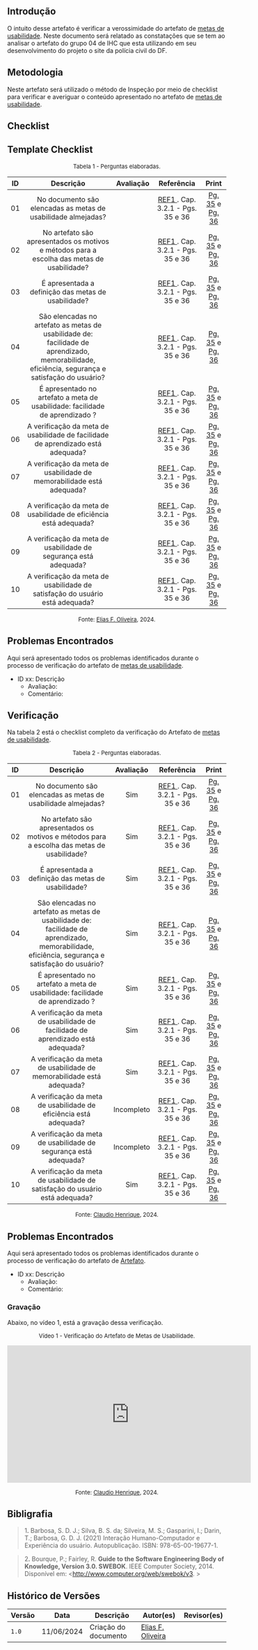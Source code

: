 ## Introdução

O intuito desse artefato é verificar a verossimidade do artefato de [metas de usabilidade](https://interacao-humano-computador.github.io/2024.1-PCDF/analise_requisitos2/metas_usabilidade/). Neste documento será relatado as constatações que se tem ao analisar o artefato do grupo 04 de IHC que esta utilizando em seu desenvolvimento do projeto o site da polícia civil do DF.

## Metodologia

Neste artefato será utilizado o método de Inspeção por meio de checklist para verificar e averiguar o conteúdo apresentado no artefato de [metas de usabilidade](https://interacao-humano-computador.github.io/2024.1-PCDF/analise_requisitos2/metas_usabilidade/).

## Checklist

## Template Checklist

<font size="2"><p style="text-align: center">Tabela 1 - Perguntas elaboradas.</p></font>


|ID| Descrição | Avaliação | Referência|Print|
|:--:|:--:|:--:|:--:|:--:|
|01| No documento são elencadas as metas de usabilidade almejadas? ||<a href="#ref1"> REF1 </a>. Cap. 3.2.1 - Pgs. 35 e 36 | [Pg. 35][Pg. 35] e [Pg. 36][Pg. 36] |
|02| No artefato são apresentados os motivos e métodos para a escolha das metas de usabilidade? ||<a href="#ref1"> REF1 </a>. Cap. 3.2.1 - Pgs. 35 e 36|[Pg. 35][Pg. 35] e [Pg. 36][Pg. 36] |
|03| É apresentada a definição das metas de usabilidade? ||<a href="#ref1"> REF1 </a>. Cap. 3.2.1 - Pgs. 35 e 36|[Pg. 35][Pg. 35] e [Pg. 36][Pg. 36] |
|04| São elencadas no artefato as metas de usabilidade de: facilidade de aprendizado, memorabilidade, eficiência, segurança e satisfação do usuário? ||<a href="#ref1"> REF1 </a>. Cap. 3.2.1 - Pgs. 35 e 36|[Pg. 35][Pg. 35] e [Pg. 36][Pg. 36] |
|05| É apresentado no artefato a  meta de usabilidade: facilidade de aprendizado ? ||<a href="#ref1"> REF1 </a>. Cap. 3.2.1 - Pgs. 35 e 36|[Pg. 35][Pg. 35] e [Pg. 36][Pg. 36] |
|06| A verificação da meta de usabilidade de facilidade de aprendizado está adequada? ||<a href="#ref1"> REF1 </a>. Cap. 3.2.1 - Pgs. 35 e 36|[Pg. 35][Pg. 35] e [Pg. 36][Pg. 36] | 
|07| A verificação da meta de usabilidade de memorabilidade está adequada? ||<a href="#ref1"> REF1 </a>. Cap. 3.2.1 - Pgs. 35 e 36|[Pg. 35][Pg. 35] e [Pg. 36][Pg. 36] |
|08| A verificação da meta de usabilidade de eficiência está adequada? ||<a href="#ref1"> REF1 </a>. Cap. 3.2.1 - Pgs. 35 e 36|[Pg. 35][Pg. 35] e [Pg. 36][Pg. 36] |
|09| A verificação da meta de usabilidade de segurança está adequada? ||<a href="#ref1"> REF1 </a>. Cap. 3.2.1 - Pgs. 35 e 36|[Pg. 35][Pg. 35] e [Pg. 36][Pg. 36] |
|10| A verificação da meta de usabilidade de satisfação do usuário está adequada? ||<a href="#ref1"> REF1 </a>. Cap. 3.2.1 - Pgs. 35 e 36|[Pg. 35][Pg. 35] e [Pg. 36][Pg. 36] |

<font size="2"><p style="text-align: center">Fonte: [Elias F. Oliveira][EliasGH], 2024.</p></font>

[Pg. 35]:../../../assets/prints_verificacao/elias/metas/35.png
[Pg. 36]:../../../assets/prints_verificacao/elias/metas/36.png
## Problemas Encontrados

Aqui será apresentado todos os problemas identificados durante o processo de verificação do artefato de [metas de usabilidade](https://interacao-humano-computador.github.io/2024.1-PCDF/analise_requisitos2/metas_usabilidade/).

- ID xx: Descrição
    - Avaliação:
    - Comentário:

## Verificação

Na tabela 2 está o checklist completo da verificação do Artefato de [metas de usabilidade](https://interacao-humano-computador.github.io/2024.1-PCDF/analise_requisitos2/metas_usabilidade/).

<font size="2"><p style="text-align: center">Tabela 2 - Perguntas elaboradas.</p></font>

|ID| Descrição | Avaliação | Referência|Print|
|:--:|:--:|:--:|:--:|:--:|
|01| No documento são elencadas as metas de usabilidade almejadas? |Sim|<a href="#ref1"> REF1 </a>. Cap. 3.2.1 - Pgs. 35 e 36 | [Pg. 35][Pg. 35] e [Pg. 36][Pg. 36] |
|02| No artefato são apresentados os motivos e métodos para a escolha das metas de usabilidade? |Sim|<a href="#ref1"> REF1 </a>. Cap. 3.2.1 - Pgs. 35 e 36|[Pg. 35][Pg. 35] e [Pg. 36][Pg. 36] |
|03| É apresentada a definição das metas de usabilidade? |Sim|<a href="#ref1"> REF1 </a>. Cap. 3.2.1 - Pgs. 35 e 36|[Pg. 35][Pg. 35] e [Pg. 36][Pg. 36] |
|04| São elencadas no artefato as metas de usabilidade de: facilidade de aprendizado, memorabilidade, eficiência, segurança e satisfação do usuário? |Sim|<a href="#ref1"> REF1 </a>. Cap. 3.2.1 - Pgs. 35 e 36|[Pg. 35][Pg. 35] e [Pg. 36][Pg. 36] |
|05| É apresentado no artefato a  meta de usabilidade: facilidade de aprendizado ? |Sim|<a href="#ref1"> REF1 </a>. Cap. 3.2.1 - Pgs. 35 e 36|[Pg. 35][Pg. 35] e [Pg. 36][Pg. 36] |
|06| A verificação da meta de usabilidade de facilidade de aprendizado está adequada? |Sim|<a href="#ref1"> REF1 </a>. Cap. 3.2.1 - Pgs. 35 e 36|[Pg. 35][Pg. 35] e [Pg. 36][Pg. 36] | 
|07| A verificação da meta de usabilidade de memorabilidade está adequada? |Sim|<a href="#ref1"> REF1 </a>. Cap. 3.2.1 - Pgs. 35 e 36|[Pg. 35][Pg. 35] e [Pg. 36][Pg. 36] |
|08| A verificação da meta de usabilidade de eficiência está adequada? |Incompleto|<a href="#ref1"> REF1 </a>. Cap. 3.2.1 - Pgs. 35 e 36|[Pg. 35][Pg. 35] e [Pg. 36][Pg. 36] |
|09| A verificação da meta de usabilidade de segurança está adequada? |Incompleto|<a href="#ref1"> REF1 </a>. Cap. 3.2.1 - Pgs. 35 e 36|[Pg. 35][Pg. 35] e [Pg. 36][Pg. 36] |
|10| A verificação da meta de usabilidade de satisfação do usuário está adequada? |Sim|<a href="#ref1"> REF1 </a>. Cap. 3.2.1 - Pgs. 35 e 36|[Pg. 35][Pg. 35] e [Pg. 36][Pg. 36] |

<font size="2"><p style="text-align: center">Fonte: [Claudio Henrique][ClaudioGH], 2024.</p></font>

## Problemas Encontrados

Aqui será apresentado todos os problemas identificados durante o processo de verificação do artefato de [Artefato](https://requisitos-de-software.github.io/2024.1-PCDF/artefato).

- ID xx: Descrição
    - Avaliação:
    - Comentário:


### Gravação

Abaixo, no vídeo 1, está a gravação dessa verificação.


<font size="2"><p style="text-align: center">Vídeo 1 - Verificação do Artefato de Metas de Usabilidade.</p></font>

<iframe width="560" height="315" src="https://www.youtube.com/embed/CrmAHWTmLs4?si=sJ-HDoTgvMuoFJvf" title="YouTube video player" frameborder="0" allow="accelerometer; autoplay; clipboard-write; encrypted-media; gyroscope; picture-in-picture; web-share" referrerpolicy="strict-origin-when-cross-origin" allowfullscreen></iframe>

<font size="2"><p style="text-align: center">Fonte: [Claudio Henrique][ClaudioGH], 2024.</p></font>

## Bibligrafia

> 1<a id="ref1">.</a> Barbosa, S. D. J.; Silva, B. S. da; Silveira, M. S.; Gasparini, I.; Darin, T.; Barbosa, G. D. J. (2021) Interação Humano-Computador e Experiência do usuário. Autopublicação. ISBN: 978-65-00-19677-1.

> 2<a id="ref2">.</a> Bourque, P.; Fairley, R. **Guide to the Software Engineering Body of Knowledge, Version 3.0. SWEBOK**. IEEE Computer Society, 2014. Disponível em: <http://www.computer.org/web/swebok/v3. >

## Histórico de Versões

| Versão | Data | Descrição | Autor(es) | Revisor(es) |
| --- | --- | --- | --- | --- |
| `1.0` | 11/06/2024 | Criação do documento | [Elias F. Oliveira](EliasGH) |

[GabrielfGH]: https://github.com/MMcLovin
[GabrielbGH]: https://github.com/https://github.com/Bertolazi
[ClaudioGH]: https://github.com/claudiohsc
[EliasGH]: https://www.github.com/EliasOliver21
[PabloGH]: https://github.com/pabloheika
[RicardoGH]: https://www.github.com/avmricardo